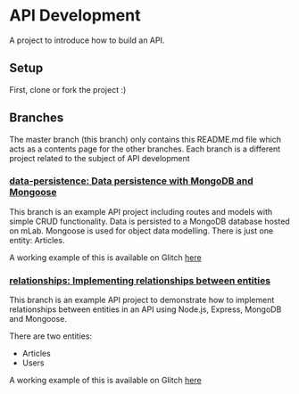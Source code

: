 # API Development
A project to introduce how to build an API.

## Setup
First, clone or fork the project :)

## Branches
The master branch (this branch) only contains this README.md file which acts as a contents page for the other branches.
Each branch is a different project related to the subject of API development

### [data-persistence: Data persistence with MongoDB and Mongoose](https://github.com/richjava/api-development/tree/data-persistence)

This branch is an example API project including routes and models with simple CRUD functionality. Data is persisted to a 
MongoDB database hosted on mLab. Mongoose is used for object data modelling. There is just one entity: Articles.

A working example of this is available on Glitch [here](https://glitch.com/edit/#!/api-data-persistence?path=README.md:64:199)

### [relationships: Implementing relationships between entities](https://github.com/richjava/api-development/tree/relationships)

This branch is an example API project to demonstrate how to implement relationships between entities in an API using Node.js, Express, MongoDB and Mongoose.

There are two entities:

* Articles
* Users

A working example of this is available on Glitch [here](https://glitch.com/edit/#!/api-entity-relationships?path=README.md:49:46)